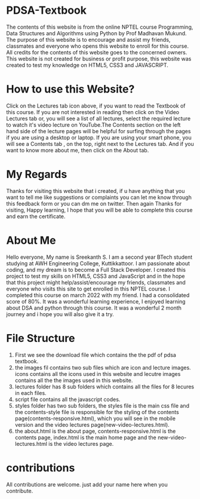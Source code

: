 # PDSA-Textbook
The contents of this website is from the online NPTEL course Programming, Data Structures and Algorithms using Python by Prof Madhavan Mukund. The purpose of this website is to encourage and assist my friends, classmates and everyone who opens this website to enroll for this course. All credits for the contents of this website goes to the concerned owners. This website is not created for business or profit purpose, this website was created to test my knowledge on HTML5, CSS3 and JAVASCRIPT.
            
# How to use this Website?
Click on the Lectures tab icon above, if you want to read the Textbook of this course. If you are not interested in reading then click on the Video Lectures tab or, you will see a list of all lectures, select the required lecture to watch it's video lecture on YouTube.The Contents section on the left hand side of the lecture pages will be helpful for surfing through the pages if you are using a desktop or laptop. If you are using your smart phone, you will see a Contents tab , on the top, right next to the Lectures tab. And if you want to know more about me, then click on the About tab.
                
# My Regards
Thanks for visiting this website that i created, if u have anything that you want to tell me like suggestions or complaints you can let me know through this feedback form or you can dm me on twitter. Then again Thanks for visiting, Happy learning, I hope that you will be able to complete this course and earn the certificate.

# About Me
Hello everyone, My name is Sreekanth S. I am a second year BTech student studying at AWH Engineering College, Kuttikkattoor. I am passionate about coding, and my dream is to become a Full Stack Developer. I created this project to test my skills on HTML5, CSS3 and JavaScript and in the hope that this project might help/assist/encourage my friends, classmates and everyone who visits this site to get enrolled in this NPTEL course. I completed this course on march 2022 with my friend. I had a consolidated score of 80%. It was a wonderful learning experience, I enjoyed learning about DSA and python through this course. It was a wonderful 2 month journey and i hope you will also give it a try.
    
# File Structure
1) First we see the download file which contains the the pdf of pdsa textbook. 
2) the images fil contains two sub files which are icon and lecture images. icons contains all the icons used in this website and lecutre images contains all the the images used in this website.
3) lectures folder has 8 sub folders which contains all the files for 8 lecures in each files.
4) script file contains all the javascript codes.
5) styles folder has two sub folders, the styles file is the main css file and the contents-style file is responsible for the styling of the contents page(contents-responsive.html), which you will see in the mobile version and the video lectures page(new-video-lectures.html).
6) the about.html is the about page, contents-responsive.html is the contents page, index.html is the main home page and the new-video-lectures.html is the video lectures page.

# contributions
All contributions are welcome. just add your name here when you contribute.
